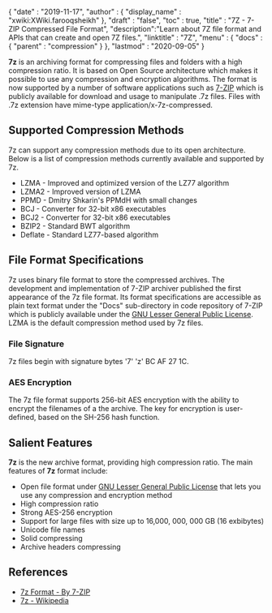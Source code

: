 {
  "date" : "2019-11-17",
  "author" : {
    "display_name" : "xwiki:XWiki.farooqsheikh"
  },
  "draft" : "false",
  "toc" : true,
  "title" : "7Z - 7-ZIP Compressed File Format",
  "description":"Learn about 7Z file format and APIs that can create and open 7Z files.",
  "linktitle" : "7Z",
  "menu" : {
    "docs" : {
      "parent" : "compression"
    }
  },
  "lastmod" : "2020-09-05"
}

**7z** is an archiving format for compressing files and folders with a high compression ratio. It is based on Open Source architecture which makes it possible to use any compression and encryption algorithms. The format is now supported by a number of software applications such as [7-ZIP](https://www.7-zip.org/) which is publicly available for download and usage to manipulate .7z files. Files with .7z extension have mime-type application/x-7z-compressed.

## Supported Compression Methods ##

7z can support any compression methods due to its open architecture. Below is a list of compression methods currently available and supported by 7z.

* LZMA - Improved and optimized version of the LZ77 algorithm
* LZMA2 - Improved version of LZMA
* PPMD - Dmitry Shkarin's PPMdH with small changes
* BCJ - Converter for 32-bit x86 executables
* BCJ2 - Converter for 32-bit x86 executables
* BZIP2 - Standard BWT algorithm
* Deflate - Standard LZ77-based algorithm

## File Format Specifications ##

7z uses binary file format to store the compressed archives. The development and implementation of 7-ZIP archiver published the first appearance of the 7z file format. Its format specifications are accessible as plain text format under the "Docs" sub-directory in code repository of 7-ZIP which is publicly available under the [GNU Lesser General Public License](https://www.gnu.org/copyleft/lesser.html). LZMA is the default compression method used by 7z files.

### File Signature ###

7z files begin with signature bytes '7' 'z' BC AF 27 1C.

### AES Encryption ###

The 7z file format supports 256-bit AES encryption with the ability to encrypt the filenames of a the archive. The key for encryption is user-defined, based on the SH-256 hash function.

## Salient Features ##

**7z** is the new archive format, providing high compression ratio. The main features of **7z** format include:

* Open file format under [GNU Lesser General Public License](https://www.gnu.org/copyleft/lesser.html) that lets you use any compression and encryption method
* High compression ratio
* Strong AES-256 encryption
* Support for large files with size up to 16,000, 000, 000 GB (16 exbibytes)
* Unicode file names
* Solid compressing
* Archive headers compressing

## References ##

* [7z Format - By 7-ZIP](https://www.7-zip.org/7z.html)
* [7z - Wikipedia](https://en.wikipedia.org/wiki/7z)
